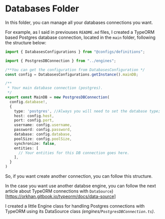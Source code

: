 # Databases Folder

In this folder, you can manage all your databases connections you want.

For example, as I said in previouses ```README.md``` files, I created a TypeORM based Postgres database connection, located in the ```main``` folder, following the structure below:

```ts
import { DatabasesConfigurations } from "@configs/definitions";

import { PostgresDBConnection } from "../engines";

/**You can get the configuration from DatabasesConfiguration */
const config = DatabasesConfigurations.getInstance().mainDB;

/**
 * Your main database connection (postgres).
 */
export const MainDB = new PostgresDBConnection(
  config.database!,
  {
    type: 'postgres', //Always you will need to set the database type; For PostgresDBConnection, is 'postgres'
    host: config.host,
    port: config.port,
    username: config.username,
    password: config.password,
    database: config.database,
    poolSize: config.poolSize,
    synchronize: false,
    entities: [
      // Your entities for this DB connection goes here.
    ],
  }
)
```
So, if you want create another connection, you can follow this structure.

In the case you want use another databse engine, you can follow the next article about TypeORM connections with ```DataSource```)
[https://orkhan.gitbook.io/typeorm/docs/data-source]

I created a little Engine class for handling Postgres connections with TypeORM using its DataSource class _(engines/```PostgresDBConnection.ts```)_.